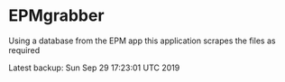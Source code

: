 # EPMgrabber
Using a database from the EPM app this application scrapes the files as required


Latest backup: Sun Sep 29 17:23:01 UTC 2019

